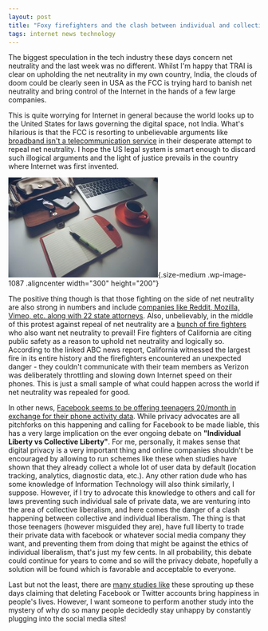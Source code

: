 ```yaml
---
layout: post
title: "Foxy firefighters and the clash between individual and collective liberalism"
tags: internet news technology
---
```


The biggest speculation in the tech industry these days concern net neutrality and the last week was no different. Whilst I'm happy that TRAI is clear on upholding the net neutrality in my own country, India, the clouds of doom could be clearly seen in USA as the FCC is trying hard to banish net neutrality and bring control of the Internet in the hands of a few large companies.

This is quite worrying for Internet in general because the world looks up to the United States for laws governing the digital space, not India. What's hilarious is that the FCC is resorting to unbelievable arguments like [broadband isn't a telecommunication service](https://arstechnica.com/tech-policy/2019/02/throttling-of-firefighters-hurts-fcc-case-as-it-defends-net-neutrality-repeal/) in their desperate attempt to repeal net neutrality. I hope the US legal system is smart enough to discard such illogical arguments and the light of justice prevails in the country where Internet was first invented.

![random laptop image](/uploads/2019/02/laptop-1478822_1920-300x200.jpg){.size-medium .wp-image-1087 .aligncenter width="300" height="200"}

The positive thing though is that those fighting on the side of net neutrality are also strong in numbers and include [companies like Reddit, Mozilla, Vimeo, etc. along with 22 state attorneys](https://9to5mac.com/2019/02/01/save-net-neutrality/). Also, unbelievably, in the middle of this protest against repeal of net neutrality are a [bunch of fire fighters](https://abcnews.go.com/beta-story-container/Business/firefighters-join-mozilla-net-neutrality-fight-citing-public/story?id=60750432) who also want net neutrality to prevail! Fire fighters of California are citing public safety as a reason to uphold net neutrality and logically so. According to the linked ABC news report, California witnessed the largest fire in its entire history and the firefighters encountered an unexpected danger - they couldn't communicate with their team members as Verizon was deliberately throttling and slowing down Internet speed on their phones. This is just a small sample of what could happen across the world if net neutrality was repealed for good.

In other news, [Facebook seems to be offering teenagers 20/month in exchange for their phone activity data](https://www.theverge.com/2019/1/29/18202880/facebook-research-enterprise-root-certificate-onavo-techcrunch). While privacy advocates are all pitchforks on this happening and calling for Facebook to be made liable, this has a very large implication on the ever ongoing debate on **"Individual Liberty vs Collective Liberty"**. For me, personally, it makes sense that digital privacy is a very important thing and online companies shouldn't be encouraged by allowing to run schemes like these when studies have shown that they already collect a whole lot of user data by default (location tracking, analytics, diagnostic data, etc.). Any other ration dude who has some knowledge of Information Technology will also think similarly, I suppose. However, if I try to advocate this knowledge to others and call for laws preventing such individual sale of private data, we are venturing into the area of collective liberalism, and here comes the danger of a clash happening between collective and individual liberalism. The thing is that those teenagers (however misguided they are), have full liberty to trade their private data with facebook or whatever social media company they want, and preventing them from doing that might be against the ethics of individual liberalism, that's just my few cents. In all probability, this debate could continue for years to come and so will the privacy debate, hopefully a solution will be found which is favorable and acceptable to everyone.

Last but not the least, there are [many studies like](https://www.theguardian.com/technology/2019/feb/01/facebook-mental-health-study-happiness-delete-account) these sprouting up these days claiming that deleting Facebook or Twitter accounts bring happiness in people's lives. However, I want someone to perform another study into the mystery of why do so many people decidedly stay unhappy by constantly plugging into the social media sites!
